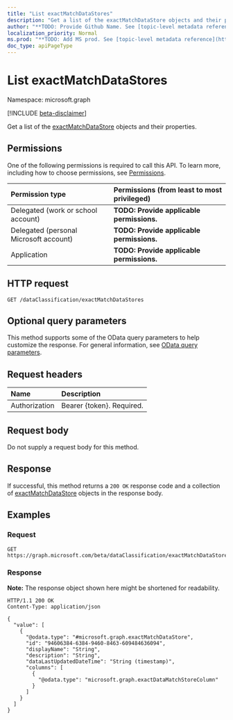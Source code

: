 ```yaml
---
title: "List exactMatchDataStores"
description: "Get a list of the exactMatchDataStore objects and their properties."
author: "**TODO: Provide Github Name. See [topic-level metadata reference](https://msgo.azurewebsites.net/add/document/guidelines/metadata.html#topic-level-metadata)**"
localization_priority: Normal
ms.prod: "**TODO: Add MS prod. See [topic-level metadata reference](https://msgo.azurewebsites.net/add/document/guidelines/metadata.html#topic-level-metadata)**"
doc_type: apiPageType
---
```


# List exactMatchDataStores
Namespace: microsoft.graph

[!INCLUDE [beta-disclaimer](../../includes/beta-disclaimer.md)]

Get a list of the [exactMatchDataStore](../resources/exactmatchdatastore.md) objects and their properties.

## Permissions
One of the following permissions is required to call this API. To learn more, including how to choose permissions, see [Permissions](/graph/permissions-reference).

|Permission type|Permissions (from least to most privileged)|
|:---|:---|
|Delegated (work or school account)|**TODO: Provide applicable permissions.**|
|Delegated (personal Microsoft account)|**TODO: Provide applicable permissions.**|
|Application|**TODO: Provide applicable permissions.**|

## HTTP request

<!-- {
  "blockType": "ignored"
}
-->
``` http
GET /dataClassification/exactMatchDataStores
```

## Optional query parameters
This method supports some of the OData query parameters to help customize the response. For general information, see [OData query parameters](/graph/query-parameters).

## Request headers
|Name|Description|
|:---|:---|
|Authorization|Bearer {token}. Required.|

## Request body
Do not supply a request body for this method.

## Response

If successful, this method returns a `200 OK` response code and a collection of [exactMatchDataStore](../resources/exactmatchdatastore.md) objects in the response body.

## Examples

### Request
<!-- {
  "blockType": "request",
  "name": "list_exactmatchdatastore"
}
-->
``` http
GET https://graph.microsoft.com/beta/dataClassification/exactMatchDataStores
```


### Response
**Note:** The response object shown here might be shortened for readability.
<!-- {
  "blockType": "response",
  "truncated": true,
  "@odata.type": "Collection(microsoft.graph.exactMatchDataStore)"
}
-->
``` http
HTTP/1.1 200 OK
Content-Type: application/json

{
  "value": [
    {
      "@odata.type": "#microsoft.graph.exactMatchDataStore",
      "id": "94606384-6384-9460-8463-609484636094",
      "displayName": "String",
      "description": "String",
      "dataLastUpdatedDateTime": "String (timestamp)",
      "columns": [
        {
          "@odata.type": "microsoft.graph.exactDataMatchStoreColumn"
        }
      ]
    }
  ]
}
```

